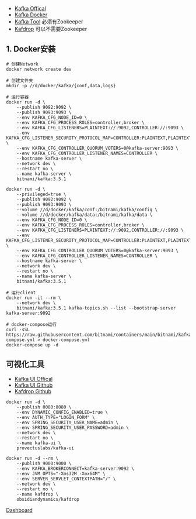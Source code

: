 - [Kafka Offical](https://kafka.apache.org/)
- [Kafka Docker](https://hub.docker.com/r/bitnami/kafka)
- [Kafka Tool](https://www.kafkatool.com/download.html) 必须有Zookeeper
- [Kafdrop](https://github.com/obsidiandynamics/kafdrop) 可以不需要Zookeeper

## 1. Docker安装
```shell
# 创建Network
docker network create dev

# 创建文件夹
mkdir -p //d/docker/kafka/{conf,data,logs}

# 运行容器
docker run -d \
    --publish 9092:9092 \
    --publish 9093:9093 \
    --env KAFKA_CFG_NODE_ID=0 \
    --env KAFKA_CFG_PROCESS_ROLES=controller,broker \
    --env KAFKA_CFG_LISTENERS=PLAINTEXT://:9092,CONTROLLER://:9093 \
    --env KAFKA_CFG_LISTENER_SECURITY_PROTOCOL_MAP=CONTROLLER:PLAINTEXT,PLAINTEXT:PLAINTEXT \
    --env KAFKA_CFG_CONTROLLER_QUORUM_VOTERS=0@kafka-server:9093 \
    --env KAFKA_CFG_CONTROLLER_LISTENER_NAMES=CONTROLLER \
    --hostname kafka-server \
    --network dev \
    --restart no \
    --name kafka-server \
    bitnami/kafka:3.5.1

docker run -d \
    --privileged=true \
    --publish 9092:9092 \
    --publish 9093:9093 \
    --volume //d/docker/kafka/conf:/bitnami/kafka/config \
    --volume //d/docker/kafka/data:/bitnami/kafka/data \
    --env KAFKA_CFG_NODE_ID=0 \
    --env KAFKA_CFG_PROCESS_ROLES=controller,broker \
    --env KAFKA_CFG_LISTENERS=PLAINTEXT://:9092,CONTROLLER://:9093 \
    --env KAFKA_CFG_LISTENER_SECURITY_PROTOCOL_MAP=CONTROLLER:PLAINTEXT,PLAINTEXT:PLAINTEXT \
    --env KAFKA_CFG_CONTROLLER_QUORUM_VOTERS=0@kafka-server:9093 \
    --env KAFKA_CFG_CONTROLLER_LISTENER_NAMES=CONTROLLER \
    --hostname kafka-server \
    --network dev \
    --restart no \
    --name kafka-server \
    bitnami/kafka:3.5.1

# 运行client
docker run -it --rm \
    --network dev \
    bitnami/kafka:3.5.1 kafka-topics.sh --list --bootstrap-server kafka-server:9092

# docker-compose运行
curl -sSL https://raw.githubusercontent.com/bitnami/containers/main/bitnami/kafka/docker-compose.yml > docker-compose.yml
docker-compose up -d
```

## 可视化工具
- [Kafka UI Offical](https://docs.kafka-ui.provectus.io)
- [Kafka UI Github](https://github.com/provectus/kafka-ui)
- [Kafdrop Github](https://github.com/obsidiandynamics/kafdrop)

```shell
docker run -d \
    --publish 8080:8080 \
    --env DYNAMIC_CONFIG_ENABLED=true \
    --env AUTH_TYPE="LOGIN_FORM" \
    --env SPRING_SECURITY_USER_NAME=admin \
    --env SPRING_SECURITY_USER_PASSWORD=admin \
    --network dev \
    --restart no \
    --name kafka-ui \
    provectuslabs/kafka-ui

docker run -d --rm \
    --publish 9000:9000 \
    --env KAFKA_BROKERCONNECT=kafka-server:9092 \
    --env JVM_OPTS="-Xms32M -Xmx64M" \
    --env SERVER_SERVLET_CONTEXTPATH="/" \
    --network dev \
    --restart no \
    --name kafdrop \
    obsidiandynamics/kafdrop
```

[Dashboard](http://localhost:9000)
